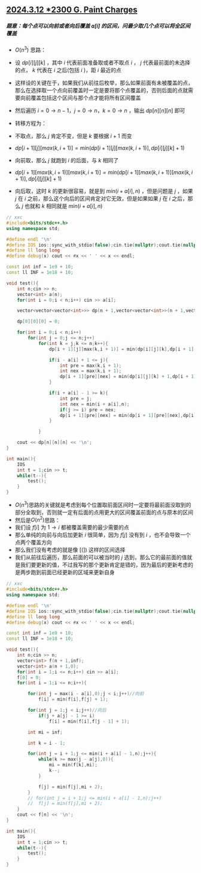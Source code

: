 ## [2024.3.12 *2300 G. Paint Charges](https://codeforces.com/problemset/problem/1927/G)

##### 题意：每个点可以向前或者向后覆盖 $a[i]$ 的区间，问最少取几个点可以将全区间覆盖

*  $O(n^3)$ 思路：
* 设 $dp[i][j][k]$ ，其中 $i$ 代表前面准备取或者不取点 $i$ ， $j$ 代表最前面的未选择的点， $k$ 代表在 $i$ 之后(包括 $i$ )，距 $i$ 最近的点
* 这样设的关键在于，如果我们从前往后枚举，那么如果前面有未被覆盖的点，那么在选择取一个点向前覆盖时一定是要将那个点覆盖的，否则后面的点就需要向前覆盖包括这个区间与那个点才能将所有区间覆盖
* 然后遍历 $i=0\to n-1，j=0\to n，k=0\to n$ ，输出 $dp[n][n][n]$ 即可
* 转移方程为：
* 不取点，那么 $j$ 肯定不变，但是 $k$ 要根据 $i + 1$ 而变
*  $dp[i+1][j][max(k,i+1)]=min(dp[i+1][j][max(k,i+1)],dp[i][j][k]+1)$
* 向前取，那么 $j$ 就跑到 $i$ 的后面，与 $k$ 相同了
*  $dp[i+1][max(k,i+1)][max(k,i+1)]=min(dp[i+1][max(k,i+1)][max(k,i+1)],dp[i][j][k]+1)$

* 向后取，这时 $k$ 的更新很容易，就是到 $min(i+a[i],n)$ ，但是问题是 $j$ ，如果 $j$ 在 $i$ 之前，那么这个向后的区间肯定对它无效，但是如果如果 $j$ 在 $i$ 之后，那么 $j$ 也就和 $k$ 相同就是 $min(i+a[i],n)$

```cpp
// xxc
#include<bits/stdc++.h>
using namespace std;

#define endl '\n'
#define IOS ios::sync_with_stdio(false);cin.tie(nullptr);cout.tie(nullptr);
#define ll long long
#define debug(x) cout << #x << ' ' << x << endl;

const int inf = 1e9 + 10;
const ll INF = 1e18 + 10;

void test(){
	int n;cin >> n;
	vector<int> a(n);
	for(int i = 0;i < n;i++) cin >> a[i];

	vector<vector<vector<int>>> dp(n + 1,vector<vector<int>>(n + 1,vector<int>(n + 1,inf)));

	dp[0][0][0] = 0;

	for(int i = 0;i < n;i++)
		for(int j = 0;j <= n;j++)
			for(int k = j;k <= n;k++){
				dp[i + 1][j][max(k,i + 1)] = min(dp[i][j][k],dp[i + 1][j][max(k,i + 1)]);

				if(i - a[i] + 1 <= j){
					int pre = max(k,i + 1);
					int nex = max(k,i + 1);
					dp[i + 1][pre][nex] = min(dp[i][j][k] + 1,dp[i + 1][pre][nex]);
				}

				if(i + a[i] - 1 >= k){
					int pre = j;
					int nex = min(i + a[i],n);
					if(j >= i) pre = nex;
					dp[i + 1][pre][nex] = min(dp[i + 1][pre][nex],dp[i][j][k] + 1);
				}

			}

	cout << dp[n][n][n] << '\n';
}

int main(){
	IOS
	int t = 1;cin >> t;
	while(t--){
		test();
	}
}
```

* $O(n^3)$思路的关键就是考虑到每个位置取前面区间时一定要将最前面没取到的部分全取到，否则就一定有后面的点用更大的区间覆盖前面的点与原本的区间
* 然后是$O(n^2)$思路：
* 我们设 $f[i]$ 为 $1\to i$ 都被覆盖需要的最少需要的点
* 那么单纯的向前与向后加更新 $i$ 很简单，因为 $f[j]$ 没有到 $i$ ，也不会导致一个点两个覆盖方向
* 那么我们没有考虑的就是像 $[(])$ 这样的区间选择
* 我们从前往后遍历，那么前面的可以被当时的 $j$ 选到，那么它的最前面的值就是我们要更新的值，不过我写的那个更新肯定是错的，因为最后的更新考虑的是两步跑到前面已经更新的区域来更新自身

```cpp
// xxc
#include<bits/stdc++.h>
using namespace std;

#define endl '\n'
#define IOS ios::sync_with_stdio(false);cin.tie(nullptr);cout.tie(nullptr);
#define ll long long
#define debug(x) cout << #x << ' ' << x << endl;

const int inf = 1e9 + 10;
const ll INF = 1e18 + 10;

void test(){
	int n;cin >> n;
	vector<int> f(n + 1,inf);
	vector<int> a(n + 1,0);
	for(int i = 1;i <= n;i++) cin >> a[i];
	f[0] = 0;
	for(int i = 1;i <= n;i++){

		for(int j = max(i - a[i],0);j < i;j++)//向前
			f[i] = min(f[i],f[j] + 1);

		for(int j = 1;j < i;j++)//向后
			if(j + a[j] - 1 >= i)
				f[i] = min(f[i],f[j - 1] + 1);

		int mi = inf;

		int k = i - 1;

		for(int j = i + 1;j <= min(i + a[i] - 1,n);j++){
			while(k >= max(j - a[j],0)){
				mi = min(f[k],mi);
				k--;
			}

			f[j] = min(f[j],mi + 2);
		}
		// for(int j = i + 1;j <= min(i + a[i] - 1,n);j++)
		// 	f[j] = min(f[j],mi + 2);
	}
	cout << f[n] << '\n';
}

int main(){
	IOS
	int t = 1;cin >> t;
	while(t--){
		test();
	}
}
```

